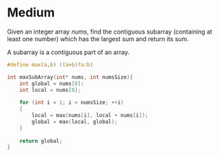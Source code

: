 # Medium

Given an integer array $nums$, find the contiguous subarray (containing at least one number) which has the largest sum and return its sum.

A subarray is a contiguous part of an array.

```c
#define max(a,b) ((a>b)?a:b)

int maxSubArray(int* nums, int numsSize){
    int global = nums[0];
    int local = nums[0];
    
    for (int i = 1; i < numsSize; ++i)
    {
        local = max(nums[i], local + nums[i]);
        global = max(local, global);
    }
    
    return global;
}
```
